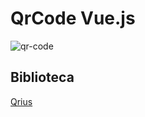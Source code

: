 # QrCode Vue.js

![qr-code](https://user-images.githubusercontent.com/53010824/78580312-9bf7c800-7808-11ea-88c4-7caea8928958.png)

## Biblioteca

[Qrius](https://github.com/neocotic/qrious)
